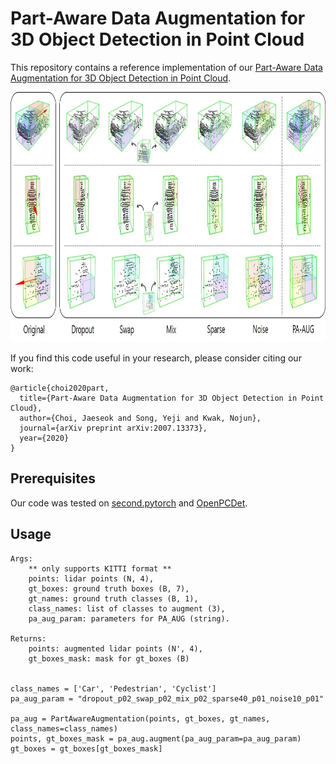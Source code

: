 # Part-Aware Data Augmentation for 3D Object Detection in Point Cloud

This repository contains a reference implementation of our [Part-Aware Data Augmentation for 3D Object Detection in Point Cloud](https://arxiv.org/abs/2007.13373).

<p align="center">
  <img src="docs/methods.jpg" width="100%" height="400">
</p>


If you find this code useful in your research, please consider citing our work:
```
@article{choi2020part,
  title={Part-Aware Data Augmentation for 3D Object Detection in Point Cloud},
  author={Choi, Jaeseok and Song, Yeji and Kwak, Nojun},
  journal={arXiv preprint arXiv:2007.13373},
  year={2020}
}
```
## Prerequisites
Our code was tested on [second.pytorch](https://github.com/traveller59/second.pytorch) and [OpenPCDet](https://github.com/open-mmlab/OpenPCDet).

## Usage
```
Args:
    ** only supports KITTI format **
    points: lidar points (N, 4), 
    gt_boxes: ground truth boxes (B, 7),
    gt_names: ground truth classes (B, 1), 
    class_names: list of classes to augment (3),
    pa_aug_param: parameters for PA_AUG (string).

Returns:
    points: augmented lidar points (N', 4),
    gt_boxes_mask: mask for gt_boxes (B)


class_names = ['Car', 'Pedestrian', 'Cyclist']
pa_aug_param = "dropout_p02_swap_p02_mix_p02_sparse40_p01_noise10_p01"

pa_aug = PartAwareAugmentation(points, gt_boxes, gt_names, class_names=class_names)
points, gt_boxes_mask = pa_aug.augment(pa_aug_param=pa_aug_param)
gt_boxes = gt_boxes[gt_boxes_mask]
```